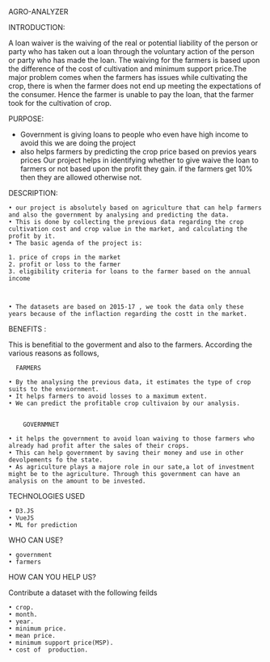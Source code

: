 AGRO-ANALYZER

INTRODUCTION:

   A loan waiver is the waiving of the real or potential liability of the person or party who has taken out a loan through the voluntary action of the person or party who has made the loan. 
   The waiving for the farmers is based upon the difference of the cost of cultivation and minimum support price.The major problem comes when the farmers has issues while cultivating the crop, there is when the farmer does not
   end up meeting the expectations of the consumer. Hence the farmer is unable to pay the loan, that the farmer took for the cultivation of crop. 
   
PURPOSE:
  
*   Government is giving loans to people who even have high income to avoid this we are doing the project 
*   also helps farmers by predicting the crop price based on previos years prices 
   Our project helps in identifying whether to give waive the loan to farmers or not based upon the profit they gain. if the farmers get 10% then they are allowed otherwise not.
   
   
DESCRIPTION:

    • our project is absolutely based on agriculture that can help farmers and also the government by analysing and predicting the data.
    • This is done by collecting the previous data regarding the crop cultivation cost and crop value in the market, and calculating the profit by it.
    • The basic agenda of the project is:
      
    1. price of crops in the market
    2. profit or loss to the farmer
    3. eligibility criteria for loans to the farmer based on the annual income
       


    • The datasets are based on 2015-17 , we took the data only these years because of the inflaction regarding the costt in the market.

BENEFITS :
 
This is benefitial to the goverment and also to the farmers. According the various reasons as follows,
       
      FARMERS

    • By the analysing the previous data, it estimates the type of crop suits to the enviornment.
    • It helps farmers to avoid losses to a maximum extent.
    • We can predict the profitable crop cultivaion by our analysis.


        GOVERNMNET

    • it helps the government to avoid loan waiving to those farmers who  already had profit after the sales of their crops.
    • This can help government by saving their money and use in other devolpements fo the state.
    • As agriculture plays a majore role in our sate,a lot of investment might be to the agriculture. Through this government can have an analysis on the amount to be invested.

   
  TECHNOLOGIES USED
   
    • D3.JS
    • VueJS 
    • ML for prediction



WHO CAN USE?
    
    • government 
    • farmers

HOW CAN YOU  HELP US?

Contribute a dataset with the following feilds

    • crop.
    • month.
    • year.
    • minimum price.
    • mean price.
    • minimum support price(MSP).
    • cost of  production.
